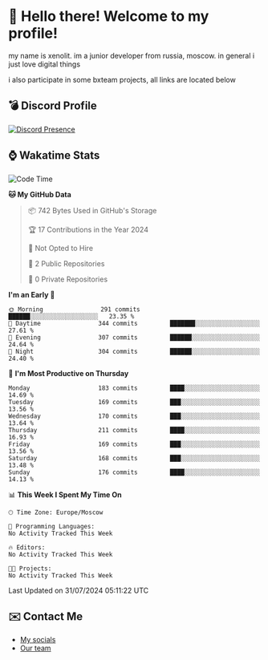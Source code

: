 # :wave: Hello there! Welcome to my profile!
my name is xenolit. im a junior developer from russia, moscow. in general i just love digital things

i also participate in some bxteam projects, all links are located below
## 💣 Discord Profile

[![Discord Presence](https://lanyard-profile-readme.vercel.app/api/982885434315120653?theme=dark&animated=true&borderRadius=30px&idleMessage=Probably%20doing%20nothing)](https://discord.com/users/982885434315120653) 

## ⌚ Wakatime Stats

<!--START_SECTION:waka-->
![Code Time](http://img.shields.io/badge/Code%20Time-29%20hrs%201%20min-blue)

**🐱 My GitHub Data** 

> 📦 742 Bytes Used in GitHub's Storage 
 > 
> 🏆 17 Contributions in the Year 2024
 > 
> 🚫 Not Opted to Hire
 > 
> 📜 2 Public Repositories 
 > 
> 🔑 0 Private Repositories 
 > 
**I'm an Early 🐤** 

```text
🌞 Morning                291 commits         ██████░░░░░░░░░░░░░░░░░░░   23.35 % 
🌆 Daytime                344 commits         ███████░░░░░░░░░░░░░░░░░░   27.61 % 
🌃 Evening                307 commits         ██████░░░░░░░░░░░░░░░░░░░   24.64 % 
🌙 Night                  304 commits         ██████░░░░░░░░░░░░░░░░░░░   24.40 % 
```
📅 **I'm Most Productive on Thursday** 

```text
Monday                   183 commits         ████░░░░░░░░░░░░░░░░░░░░░   14.69 % 
Tuesday                  169 commits         ███░░░░░░░░░░░░░░░░░░░░░░   13.56 % 
Wednesday                170 commits         ███░░░░░░░░░░░░░░░░░░░░░░   13.64 % 
Thursday                 211 commits         ████░░░░░░░░░░░░░░░░░░░░░   16.93 % 
Friday                   169 commits         ███░░░░░░░░░░░░░░░░░░░░░░   13.56 % 
Saturday                 168 commits         ███░░░░░░░░░░░░░░░░░░░░░░   13.48 % 
Sunday                   176 commits         ████░░░░░░░░░░░░░░░░░░░░░   14.13 % 
```


📊 **This Week I Spent My Time On** 

```text
🕑︎ Time Zone: Europe/Moscow

💬 Programming Languages: 
No Activity Tracked This Week

🔥 Editors: 
No Activity Tracked This Week

🐱‍💻 Projects: 
No Activity Tracked This Week
```


 Last Updated on 31/07/2024 05:11:22 UTC
<!--END_SECTION:waka-->

## ✉️ Contact Me

- [My socials](https://feds.lol/xenolit)
- [Our team](https://github.com/BX-Team)
